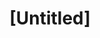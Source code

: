 ---
pid: CH567
title: "[Untitled]"
location_transcription: 
zipcode: 
outside_phl: 
neighborhood: 
age: 
age_range: 
instagram: 
image_file_name: CH_567.jpg
proposal_transcription: I want a monument of the world it's self.
topic: Environment
topic_summary: '0'
type: Sculpture Statue
keywords_other: 
credit: 
image_labels: An image of Earth.
twitter: 
facebook: 
permalink: "/monuments/ch567/"
layout: item-page
---